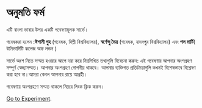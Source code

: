 # অনুমতি ফর্ম

এটি বাংলা ভাষার উপর একটি গবেষণামূলক সার্ভে।

গবেষকরা হলেন :**ঈশানী গুহ** (গবেষক, দিল্লী বিশ্ববিদ্যালয়),   **স্বর্ণেন্দু মৈত্র** (গবেষক, যাদবপুর বিশ্ববিদ্যালয়) এবং **পল মার্টি**( উনিভার্সিটি কলেজ অফ লন্ডন )


সার্ভে অংশ নিতে সম্মত হওয়ার আগে দয়া করে নিম্নলিখিত তথ্যগুলি বিবেচনা করুন: এই গবেষণায় আপনার অংশগ্রহণ সম্পূর্ণ স্বেচ্ছাসম্মত। আপনার অংশগ্রহণ গোপনীয় থাকবে।
আপনার ব্যক্তিগত প্রতিক্রিয়াগুলি কখনই বিশেষভাবে বিশ্লেষণ করা হবে না।আমরা কেবল আপনার রায়ে আগ্রহী।

গবেষণায় অংশগ্রহণে সম্মত থাকলে  নিচের লিংক ক্লিক করুন।

[Go to Experiment](https://8a6xf3hq7g.cognition.run/).
